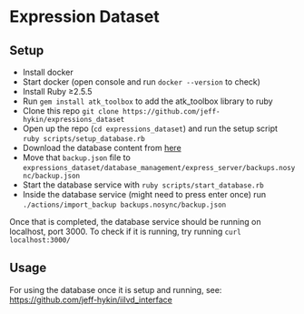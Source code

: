 # Expression Dataset

## Setup
- Install docker
- Start docker (open console and run `docker --version` to check)
- Install Ruby ≥2.5.5
- Run `gem install atk_toolbox` to add the atk_toolbox library to ruby
- Clone this repo `git clone https://github.com/jeff-hykin/expressions_dataset`
- Open up the repo (`cd expressions_dataset`) and run the setup script `ruby scripts/setup_database.rb`
- Download the database content from [here](https://drive.google.com/file/d/1qiSHxJAkVuNt9XjQWNZhXey3DmyakWcN/view?usp=sharing)
- Move that `backup.json` file to `expressions_dataset/database_management/express_server/backups.nosync/backup.json`
- Start the database service with `ruby scripts/start_database.rb`
- Inside the database service (might need to press enter once) run `./actions/import_backup backups.nosync/backup.json`

Once that is completed, the database service should be running on localhost, port 3000. To check if it is running, try running `curl localhost:3000/` 


## Usage
For using the database once it is setup and running, see:
https://github.com/jeff-hykin/iilvd_interface